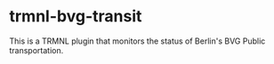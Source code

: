 # trmnl-bvg-transit
This is a TRMNL plugin that monitors the status of Berlin's BVG Public transportation.
